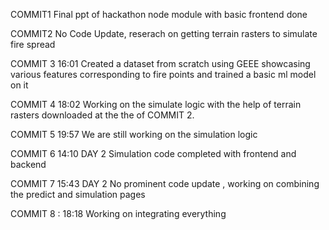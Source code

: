 COMMIT1 
Final ppt of hackathon 
node module with basic frontend done


COMMIT2
No Code Update, reserach on getting terrain rasters to simulate fire spread


COMMIT 3 16:01
Created a dataset from scratch using GEEE showcasing various features corresponding to fire points and trained a basic ml model on it 


COMMIT 4 18:02
Working on the simulate logic with the help of terrain rasters downloaded at the the of COMMIT 2.

COMMIT 5 19:57
We are still working on the simulation logic


COMMIT 6 14:10 DAY 2
Simulation code completed with frontend and backend 


COMMIT 7 15:43 DAY 2
No prominent code update , working on combining the predict and simulation pages

COMMIT 8 : 18:18 
Working on integrating everything 

